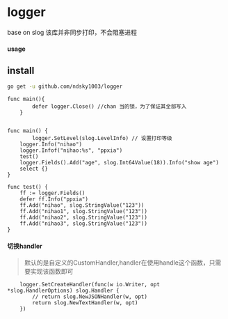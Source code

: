 # logger
base on slog
该库并非同步打印，不会阻塞进程

#### usage

## install

```bash
go get -u github.com/ndsky1003/logger
```


```golang
func main(){
        defer logger.Close() //chan 当的锁，为了保证其全部写入
    }


func main() {
        logger.SetLevel(slog.LevelInfo) // 设置打印等级
	logger.Info("nihao")
	logger.Infof("nihao:%s", "ppxia")
	test()
	logger.Fields().Add("age", slog.Int64Value(18)).Info("show age")
	select {}
}

func test() {
	ff := logger.Fields()
	defer ff.Info("ppxia")
	ff.Add("nihao", slog.StringValue("123"))
	ff.Add("nihao1", slog.StringValue("123"))
	ff.Add("nihao2", slog.StringValue("123"))
	ff.Add("nihao3", slog.StringValue("123"))
}
```

#### 切换handler
>默认的是自定义的CustomHandler,handler在使用handle这个函数，只需要实现该函数即可
```golang
	logger.SetCreateHandler(func(w io.Writer, opt *slog.HandlerOptions) slog.Handler {
		// return slog.NewJSONHandler(w, opt)
		return slog.NewTextHandler(w, opt)
	})

